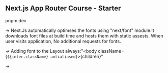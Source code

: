 ## Next.js App Router Course - Starter


pnpm dev

-> Next.Js automatically optimses the fonts using "next/font" module.It downloads font files at build time and hosts them with static assests. When user visits application, No additional requests for fonts.

-> Adding font to the Layout always:"<body className={`${inter.className} antialiased`}>{children}</body>"

-> 